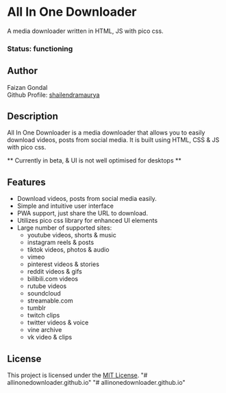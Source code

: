 # All In One Downloader

A media downloader written in HTML, JS with pico css.

### Status: functioning

## Author

Faizan Gondal  
Github Profile: [shailendramaurya](https://github.com/fazi-gondal)

## Description

All In One Downloader is a media downloader that allows you to easily download videos, posts from social media. It is built using HTML, CSS & JS with pico css.

** Currently in beta, & UI is not well optimised for desktops **


## Features

- Download videos, posts from social media easily.
- Simple and intuitive user interface
- PWA support, just share the URL to download.
- Utilizes pico css library for enhanced UI elements
- Large number of supported sites:
  - youtube videos, shorts & music
  - instagram reels & posts
  - tiktok videos, photos & audio
  - vimeo
  - pinterest videos & stories
  - reddit videos & gifs
  - bilibili.com videos
  - rutube videos
  - soundcloud
  - streamable.com
  - tumblr
  - twitch clips
  - twitter videos & voice
  - vine archive
  - vk video & clips

## License

This project is licensed under the [MIT License](LICENSE).
"# allinonedownloader.github.io" 
"# allinonedownloader.github.io" 
